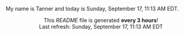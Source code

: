 My name is Tanner and today is Sunday, September 17, 11:13 AM EDT.

<p align="center">This <i>README</i> file is generated <b>every 3 hours</b>!</br>Last refresh: Sunday, September 17, 11:13 AM EDT<br /></p>
